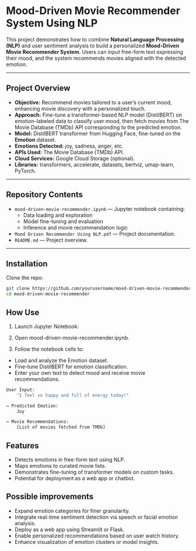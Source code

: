 # Mood-Driven Movie Recommender System Using NLP

This project demonstrates how to combine **Natural Language Processing (NLP)** and user sentiment analysis to build a personalized **Mood-Driven Movie Recommender System.** Users can input free-form text expressing their mood, and the system recommends movies aligned with the detected emotion.

---

## Project Overview

- **Objective:** Recommend movies tailored to a user’s current mood, enhancing movie discovery with a personalized touch.
- **Approach:** Fine-tune a transformer-based NLP model (DistilBERT) on emotion-labeled data to classify user mood, then fetch movies from The Movie Database (TMDb) API corresponding to the predicted emotion.
- **Model:** DistilBERT transformer from Hugging Face, fine-tuned on the **Emotion** dataset.
- **Emotions Detected:** joy, sadness, anger, etc.
- **APIs Used:** The Movie Database (TMDb) API.
- **Cloud Services:** Google Cloud Storage (optional).
- **Libraries:** transformers, accelerate, datasets, bertviz, umap-learn, PyTorch.

---

## Repository Contents

- `mood-driven-movie-recommender.ipynb` — Jupyter notebook containing:
  - Data loading and exploration
  - Model fine-tuning and evaluation
  - Inference and movie recommendation logic
- `Mood Driven Recommender Using NLP.pdf` — Project documentation.
- `README.md` — Project overview.



---

## Installation

Clone the repo:

```bash
git clone https://github.com/yourusername/mood-driven-movie-recommender.git
cd mood-driven-movie-recommender
```

## How Use
1. Launch Jupyter Notebook:

2. Open mood-driven-movie-recommender.ipynb.

3. Follow the notebook cells to:
  - Load and analyze the Emotion dataset.
  - Fine-tune DistilBERT for emotion classification.
  - Enter your own text to detect mood and receive movie recommendations.

```bash
User Input:
    "I feel so happy and full of energy today!"

→ Predicted Emotion:
    Joy

→ Movie Recommendations:
    [List of movies fetched from TMDb]
```

## Features
- Detects emotions in free-form text using NLP.
- Maps emotions to curated movie lists.
- Demonstrates fine-tuning of transformer models on custom tasks.
- Potential for deployment as a web app or chatbot.

## Possible improvements
- Expand emotion categories for finer granularity.
- Integrate real-time sentiment detection via speech or facial emotion analysis.
- Deploy as a web app using Streamlit or Flask.
- Enable personalized recommendations based on user watch history.
- Enhance visualization of emotion clusters or model insights.


